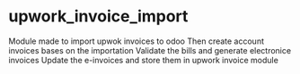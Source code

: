 # upwork_invoice_import

Module made to import upwok invoices to odoo
Then create account invoices bases on the importation
Validate the bills and generate electronice invoices 
Update the e-invoices and store them in upwork invoice module